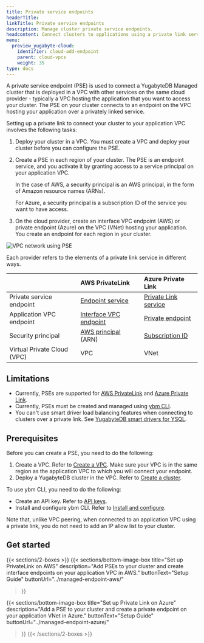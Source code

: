 ```yaml
---
title: Private service endpoints
headerTitle:
linkTitle: Private service endpoints
description: Manage cluster private service endpoints.
headcontent: Connect clusters to applications using a private link service
menu:
  preview_yugabyte-cloud:
    identifier: cloud-add-endpoint
    parent: cloud-vpcs
    weight: 35
type: docs
---
```


A private service endpoint (PSE) is used to connect a YugabyteDB Managed cluster that is deployed in a VPC with other services on the same cloud provider - typically a VPC hosting the application that you want to access your cluster. The PSE on your cluster connects to an endpoint on the VPC hosting your application over a privately linked service. 

Setting up a private link to connect your cluster to your application VPC involves the following tasks:

1. Deploy your cluster in a VPC. You must create a VPC and deploy your cluster before you can configure the PSE.
1. Create a PSE in each region of your cluster. The PSE is an endpoint service, and you activate it by granting access to a service principal on your application VPC.

    In the case of AWS, a security principal is an AWS principal, in the form of Amazon resource names (ARNs).

    For Azure, a security principal is a subscription ID of the service you want to have access.

1. On the cloud provider, create an interface VPC endpoint (AWS) or private endpoint (Azure) on the VPC (VNet) hosting your application. You create an endpoint for each region in your cluster.

![VPC network using PSE](/images/yb-cloud/managed-pse-diagram.png)

Each provider refers to the elements of a private link service in different ways.

| | AWS PrivateLink | Azure Private Link|
| :--- | :--- | :--- |
| Private service endpoint | [Endpoint service](https://docs.aws.amazon.com/vpc/latest/privatelink/concepts.html#concepts-endpoint-services) | [Private Link service](https://learn.microsoft.com/en-us/azure/private-link/private-link-service-overview) |
| Application VPC endpoint | [Interface VPC endpoint](https://docs.aws.amazon.com/vpc/latest/privatelink/concepts.html#concepts-vpc-endpoints) | [Private endpoint](https://learn.microsoft.com/en-us/azure/private-link/private-endpoint-overview) |
| Security principal | [AWS principal](https://docs.aws.amazon.com/vpc/latest/privatelink/configure-endpoint-service.html#add-remove-permissions) (ARN) | [Subscription ID](https://learn.microsoft.com/en-us/azure/azure-portal/get-subscription-tenant-id#find-your-azure-subscription) |
| Virtual Private Cloud (VPC) | VPC | VNet |

## Limitations

- Currently, PSEs are supported for [AWS PrivateLink](https://docs.aws.amazon.com/vpc/latest/privatelink/what-is-privatelink.html) and [Azure Private Link](https://learn.microsoft.com/en-us/azure/private-link/).
- Currently, PSEs must be created and managed using [ybm CLI](../../../managed-automation/managed-cli/).
- You can't use smart driver load balancing features when connecting to clusters over a private link. See [YugabyteDB smart drivers for YSQL](../../../../drivers-orms/smart-drivers/).

## Prerequisites

Before you can create a PSE, you need to do the following:

1. Create a VPC. Refer to [Create a VPC](../cloud-add-vpc/#create-a-vpc). Make sure your VPC is in the same region as the application VPC to which you will connect your endpoint.
1. Deploy a YugabyteDB cluster in the VPC. Refer to [Create a cluster](../../create-clusters/).

To use ybm CLI, you need to do the following:

- Create an API key. Refer to [API keys](../../../managed-automation/managed-apikeys/).
- Install and configure ybm CLI. Refer to [Install and configure](../../../managed-automation/managed-cli/managed-cli-overview/).

Note that, unlike VPC peering, when connected to an application VPC using a private link, you do not need to add an IP allow list to your cluster.

## Get started

{{< sections/2-boxes >}}
  {{< sections/bottom-image-box
    title="Set up PrivateLink on AWS"
    description="Add PSEs to your cluster and create interface endpoints on your application VPC in AWS."
    buttonText="Setup Guide"
    buttonUrl="../managed-endpoint-aws/"
  >}}

  {{< sections/bottom-image-box
    title="Set up Private Link on Azure"
    description="Add a PSE to your cluster and create a private endpoint on your application VNet in Azure."
    buttonText="Setup Guide"
    buttonUrl="../managed-endpoint-azure/"
  >}}
{{< /sections/2-boxes >}}
